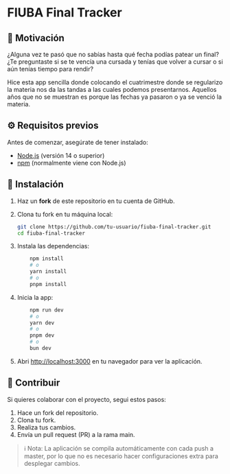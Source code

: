 # FIUBA Final Tracker  

## 📌 Motivación  

¿Alguna vez te pasó que no sabías hasta qué fecha podías patear un final? ¿Te preguntaste si se te vencía una cursada y tenías que volver a cursar o si aún tenías tiempo para rendir?  

Hice esta app sencilla donde colocando el cuatrimestre donde se regularizo la materia nos da las tandas a las cuales podemos presentarnos. Aquellos años que no se muestran es porque las fechas ya pasaron o ya se venció la materia.

## ⚙️ Requisitos previos  

Antes de comenzar, asegúrate de tener instalado:  

- [Node.js](https://nodejs.org/) (versión 14 o superior)  
- [npm](https://www.npmjs.com/) (normalmente viene con Node.js)  

## 🚀 Instalación  

1. Haz un **fork** de este repositorio en tu cuenta de GitHub.  
2. Clona tu fork en tu máquina local:  

   ```bash
   git clone https://github.com/tu-usuario/fiuba-final-tracker.git
   cd fiuba-final-tracker
   ```

3. Instala las dependencias:

    ```bash
        npm install
        # o
        yarn install
        # o
        pnpm install
    ```

 4. Inicia la app:

    ```bash
        npm run dev
        # o
        yarn dev
        # o
        pnpm dev
        # o
        bun dev
    ```
5. Abri [http://localhost:3000](http://localhost:3000) en tu navegador para ver la aplicación.

## 🤝 Contribuir
Si quieres colaborar con el proyecto, segui estos pasos:

1. Hace un fork del repositorio.
2. Clona tu fork.
3. Realiza tus cambios.
4. Envía un pull request (PR) a la rama main.



> ℹ️ Nota: La aplicación se compila automáticamente con cada push a master, por lo que no es necesario hacer configuraciones extra para desplegar cambios.
